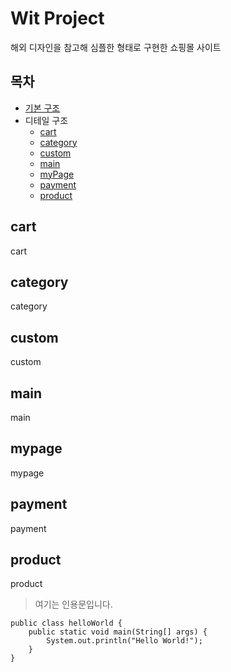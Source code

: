 # Wit Project
해외 디자인을 참고해 심플한 형태로 구현한 쇼핑몰 사이트


## 목차
- [기본 구조](#기본-구조)
- 디테일 구조
  - [cart](#cart)
  - [category](#category)
  - [custom](#custom)
  - [main](#main)
  - [myPage](#mypage)
  - [payment](#payment)
  - [product](#product)

## cart
cart
## category
category
## custom
custom
## main
main
## mypage
mypage
## payment
payment
## product
product

> 여기는 인용문입니다.
```
public class helloWorld {
	public static void main(String[] args) {
		System.out.println("Hello World!");
	} 
}
```
